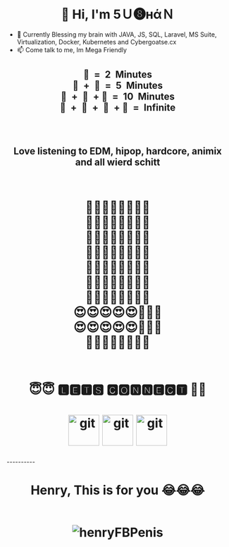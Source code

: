 <h1 align = "center">👋 Hi, I'm 5Ｕ❽нάＮ</h1>


- 🌱  Currently Blessing my brain with JAVA, JS, SQL, Laravel, MS Suite, Virtualization, Docker, Kubernetes and Cybergoatse.cx 
- 📫 Come talk to me, Im Mega Friendly

<h2 align ="center ">
⁣🚽 = 2 Minutes <br/>
🚽 + 📱 = 5 Minutes<br/>
🚽 + 📱 + ⁣📶 = 10 Minutes<br/>
🚽 + 📱 + 📶 + 🔋 = Infinite 
</h2>
<br>

# 
<h2 align = "center"> Love listening to EDM, hipop, hardcore, animix and all wierd schitt</h2>

<h1 align = "center">

<br/>
⁣🎤🎤🎤🎤😍🎤🎤🎤<br/>
🎤🎤🎤🎤😍😍🎤🎤<br/>
🎤🎤🎤🎤😍🎤😍😍<br/>
🎤🎤🎤🎤😍🎤🎤🎤<br/>
🎤🎤🎤🎤😍🎤🎤🎤⁣<br/>
🎤🎤🎤🎤😍🎤🎤🎤<br/>
🎤😍😍😍😍🎤🎤🎤<br/>
😍😍😍😍😍🎤🎤🎤<br/>
😍😍😍😍😍🎤🎤🎤<br/>
🎤😍😍😍🎤🎤🎤🎤<br/>

<br>
</h1>

#  <h1 align = "center">😇😇  🅻🅴🆃🆂 🅲🅾🅽🅽🅴🅲🆃 🤝🤝 </h1>

<h1 align ="center">

[<img align = "center" alt ="git" width ="70px" src="https://upload.wikimedia.org/wikipedia/commons/thumb/7/7a/B%26W_Facebook_icon.png/1024px-B%26W_Facebook_icon.png">](https://facebook.com/5u8han)
[<img align = "center" alt ="git" width ="70px" src="https://pngimg.com/uploads/twitter/twitter_PNG2.png">](https://twitter.com/5u8han)
[<img align = "center" alt ="git" width ="70px" src="https://www.thedragonflyhome.org/wp-content/uploads/2016/05/Instagram-b_w.png">](https://www.instagram.com/5u8han/)

</h1>
----------
<h1 align = "center">
Henry, This is for you 😂😂😂
<br>
<br>

![henryFBPenis](https://i.pinimg.com/originals/c9/50/a5/c950a5fcc36c2803ad9e66ac56e7291e.gif)

